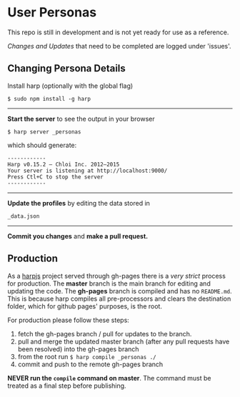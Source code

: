 # User Personas

This repo is still in development and is not yet ready for use as a reference.

*Changes and Updates* that need to be completed are logged under 'issues'.

## Changing Persona Details

Install harp (optionally with the global flag)
```
$ sudo npm install -g harp
```
---

**Start the server** to see the output in your browser

```
$ harp server _personas
```
which should generate:
```
------------
Harp v0.15.2 – Chloi Inc. 2012–2015
Your server is listening at http://localhost:9000/
Press Ctl+C to stop the server
------------
```
---

**Update the profiles** by editing the data stored in
```
_data.json
```
---
**Commit you changes** and **make a pull request.**

## Production

As a [harpjs](https://github.com/sintaxi/harp) project served through gh-pages there is a *very strict* process for production.
The **master** branch is the main branch for editing and updating the code.
The **gh-pages** branch is compiled and has no `README.md`. This is because harp compiles all pre-processors and clears the destination folder, which for github pages' purposes, is the root. 

For production please follow these steps:

1. fetch the gh-pages branch / pull for updates to the branch.
2. pull and merge the updated master branch (after any pull requests have been resolved) into the gh-pages branch
3. from the root run 
    `$ harp compile _personas ./`
4. commit and push to the remote gh-pages branch

**NEVER run the `compile` command on master**. The command must be treated as a final step before publishing. 
